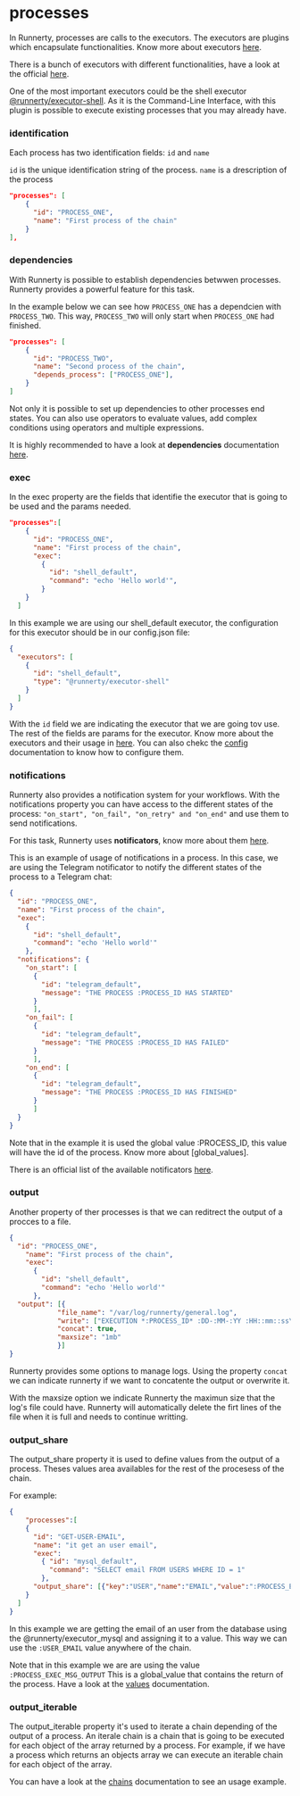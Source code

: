 # processes

In Runnerty, processes are calls to the executors. The executors are plugins which encapsulate functionalities. Know more about executors [here](executors.md).

There is a bunch of executors with different functionalities, have a look at the official [here](plugins.md).

One of the most important executors could be the shell executor [@runnerty/executor-shell](https://github.com/Coderty/runnerty-executor-shell). As it is the Command-Line Interface, with this plugin is possible to execute existing processes that you may already have.

### identification

Each process has two identification fields: `id` and `name`

`id` is the unique identification string of the process.
`name` is a drescription of the process

```json
"processes": [
    {
      "id": "PROCESS_ONE",
      "name": "First process of the chain"
    }
],
```

### dependencies

With Runnerty is possible to establish dependencies betwwen processes. Runnerty provides a powerful feature for this task. 

In the example below we can see how `PROCESS_ONE` has a dependcien with `PROCESS_TWO`. This way, `PROCESS_TWO` will only start when `PROCESS_ONE` had finished.

```json
"processes": [
    {
      "id": "PROCESS_TWO",
      "name": "Second process of the chain",
      "depends_process": ["PROCESS_ONE"],
    }
]
```

Not only it is possible to set up dependencies to other processes end states. You can also use operators to evaluate values, add complex conditions using operators and multiple expressions.

It is highly recommended to have a look at **dependencies** documentation [here](dependencies.md).

### exec

In the exec property are the fields that identifie the executor that is going to be used and the params needed. 

```json
"processes":[
    {
      "id": "PROCESS_ONE",
      "name": "First process of the chain",
      "exec":
        {
          "id": "shell_default",
          "command": "echo 'Hello world'",
        }
    }
  ]
```
In this example we are using our shell_default executor, the configuration for this executor should be in our config.json file:

```json
{
  "executors": [
    {
      "id": "shell_default",
      "type": "@runnerty/executor-shell"
    }
  ]
}
```

With the `id` field we are indicating the executor that we are going tov use. The rest of the fields are params for the executor. Know more about the executors and their usage in [here](executors.md). You can also chekc the [config](config.md) documentation to know how to configure them.

### notifications

Runnerty also provides a notification system for your workflows. With the notifications property you can have access to the different states of the process: `"on_start", "on_fail", "on_retry" and "on_end"` and use them to send notifications.

For this task, Runnerty uses **notificators**, know more about them [here](notificators.md).

This is an example of usage of notifications in a process. In this case, we are using the Telegram notificator to notify the different states of the process to a Telegram chat:

```json
{
  "id": "PROCESS_ONE",
  "name": "First process of the chain",
  "exec":
    {
      "id": "shell_default",
      "command": "echo 'Hello world'"
    },
  "notifications": {
    "on_start": [
      {
        "id": "telegram_default",
        "message": "THE PROCESS :PROCESS_ID HAS STARTED"
      }
      ],
    "on_fail": [
      {
        "id": "telegram_default",
        "message": "THE PROCESS :PROCESS_ID HAS FAILED"
      }
      ],
    "on_end": [
      {
        "id": "telegram_default",
        "message": "THE PROCESS :PROCESS_ID HAS FINISHED"
      }
      ]
  }
}
```
Note that in the example it is used the global value :PROCESS_ID, this value will have the id of the process. Know more about [global_values].

There is an official list of the available notificators [here](plugins.md).

### output

Another property of ther processes is that we can reditrect the output of a procces to a file. 

```json
{
  "id": "PROCESS_ONE",
  	"name": "First process of the chain",
    "exec":
      {
        "id": "shell_default",
        "command": "echo 'Hello world'"
      },
  "output": [{
			"file_name": "/var/log/runnerty/general.log", 
			"write": ["EXECUTION *:PROCESS_ID* :DD-:MM-:YY :HH::mm::ss\n"], 
			"concat": true, 
			"maxsize": "1mb"
			}]
}
```

Runnerty provides some options to manage logs. Using the property `concat` we can indicate runnerty if we want to concatente the output or overwrite it. 

With the maxsize option we indicate Runnerty the maximun size that the log's file could have. Runnerty will automatically delete the firt lines of the file when it is full and needs to continue writting.

### output_share

The output_share property it is used to define values from the output of a process. Theses values area availables for the rest of the procesess of the chain.

For example:

```json
{
	"processes":[
    {
      "id": "GET-USER-EMAIL",
      "name": "it get an user email",
      "exec":
        { "id": "mysql_default",
          "command": "SELECT email FROM USERS WHERE ID = 1"
        },
      "output_share": [{"key":"USER","name":"EMAIL","value":":PROCESS_EXEC_MSG_OUTPUT"}]
    }
  ]
}
```

In this example we are getting the email of an user from the database using the @runnerty/executor_mysql and assigning it to a value. This way we can use the `:USER_EMAIL` value anywhere of the chain.

Note that in this example we are are using the value `:PROCESS_EXEC_MSG_OUTPUT` This is a global_value that contains the return of the process. Have a look at the [values](values.md) documentation.

### output_iterable

The output_iterable property it's used to iterate a chain depending of the output of a process. An iterale chain is a chain that is going to be executed for each object of the array returned by a process. For example, if we have a process which returns an objects array we can execute an iterable chain for each object of the array.

You can have a look at the [chains](chains.md) documentation to see an usage example.
